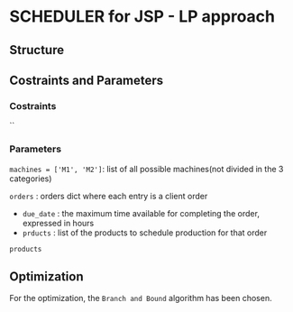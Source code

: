 # SCHEDULER for JSP - LP approach

## Structure



## Costraints and Parameters

### Costraints

``

### Parameters

` machines = ['M1', 'M2'] `: list of all possible machines(not divided in the 3 categories)

`orders` : orders dict where each entry is a client order
- `due_date` : the maximum time available for completing the order, expressed in hours
- `prducts` : list of the products to schedule production for that order

`products` 

## Optimization

For the optimization, the `Branch and Bound` algorithm has been chosen.